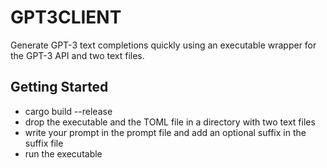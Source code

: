 # GPT3CLIENT

Generate GPT-3 text completions quickly using an executable wrapper for the 
GPT-3 API and two text files.

## Getting Started

- cargo build --release
- drop the executable and the TOML file in a directory with two text files
- write your prompt in the prompt file and add an optional suffix in the suffix file
- run the executable